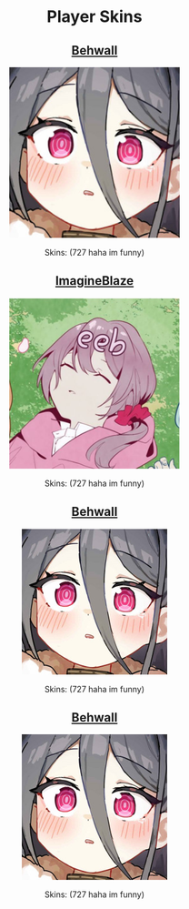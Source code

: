 <h1 align=center>Player Skins</h1>

<div align=center>
<h2><a href="./behwall/readme.md">Behwall</a></h2>
<img src="./behwall/images/avatar/4980135.jpeg" width="300"></img>
<p>Skins: (727 haha im funny)</p>

<h2><a href="./imagineBlaze/readme.md">ImagineBlaze</a></h2>
<img src="./imagineBlaze/images/avatar/55240.jpeg" width="300"></img>
<p>Skins: (727 haha im funny)</p>

<h2><a href="./behwall/readme.md">Behwall</a></h2>
<img src="./behwall/images/avatar/4980135.jpeg"></img>
<p>Skins: (727 haha im funny)</p>

<h2><a href="./behwall/readme.md">Behwall</a></h2>
<img src="./behwall/images/avatar/4980135.jpeg"></img>
<p>Skins: (727 haha im funny)</p>

</div>
